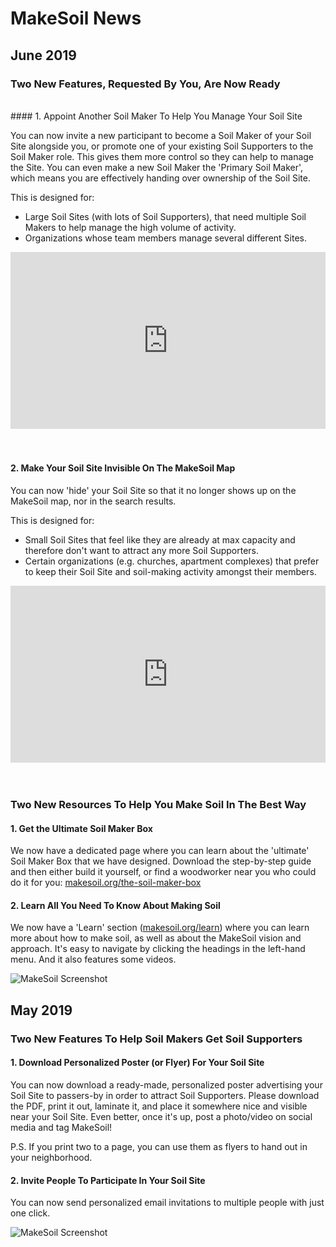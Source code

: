 # MakeSoil News

## June 2019  

### Two New Features, Requested By You, Are Now Ready
</br>
#### 1. Appoint Another Soil Maker To Help You Manage Your Soil Site

You can now invite a new participant to become a Soil Maker of your Soil Site alongside you, or promote one of your existing Soil Supporters to the Soil Maker role. This gives them more control so they can help to manage the Site. You can even make a new Soil Maker the 'Primary Soil Maker', which means you are effectively handing over ownership of the Soil Site.

This is designed for:  

- Large Soil Sites (with lots of Soil Supporters), that need multiple Soil Makers to help manage the high volume of activity.
- Organizations whose team members manage several different Sites.

<div style="overflow:hidden;padding-bottom:56.25%;position:relative;height:0;">
<iframe style="left:0;top:0;height:100%;width:100%;position:absolute;" width="560" height="315" src="https://www.youtube.com/embed/TGHEY_JctP0?rel=0&modestbranding=1" frameborder="0" allow="accelerometer; autoplay; encrypted-media; gyroscope; picture-in-picture" allowfullscreen></iframe>
</div>
</br>
</br>

#### 2. Make Your Soil Site Invisible On The MakeSoil Map  

You can now 'hide' your Soil Site so that it no longer shows up on the MakeSoil map, nor in the search results.  

This is designed for:  

- Small Soil Sites that feel like they are already at max capacity and therefore don't want to attract any more Soil Supporters.
- Certain organizations (e.g. churches, apartment complexes) that prefer to keep their Soil Site and soil-making activity amongst their members.  

<div style="overflow:hidden;padding-bottom:56.25%;position:relative;height:0;">
<iframe style="left:0;top:0;height:100%;width:100%;position:absolute;" width="560" height="315" src="https://www.youtube.com/embed/d4G10aqyQC0?rel=0&modestbranding=1" frameborder="0" allow="accelerometer; autoplay; encrypted-media; gyroscope; picture-in-picture" allowfullscreen></iframe>
</div>
</br>
</br>

### Two New Resources To Help You Make Soil In The Best Way  

#### 1. Get the Ultimate Soil Maker Box  

We now have a dedicated page where you can learn about the 'ultimate' Soil Maker Box that we have designed. Download the step-by-step guide and then either build it yourself, or find a woodworker near you who could do it for you: [makesoil.org/the-soil-maker-box](https://www.makesoil.org/the-soil-maker-box)

#### 2. Learn All You Need To Know About Making Soil  

We now have a 'Learn' section ([makesoil.org/learn](https://www.makesoil.org/learn)) where you can learn more about how to make soil, as well as about the MakeSoil vision and approach. It's easy to navigate by clicking the headings in the left-hand menu. And it also features some videos.

![MakeSoil Screenshot](https://raw.githubusercontent.com/MakeSoil/public-pages/master/images/2-new-resources.png)

## May 2019  

### Two New Features To Help Soil Makers Get Soil Supporters  

#### 1. Download Personalized Poster (or Flyer) For Your Soil Site  

You can now download a ready-made, personalized poster advertising your Soil Site to passers-by in order to attract Soil Supporters. Please download the PDF, print it out, laminate it, and place it somewhere nice and visible near your Soil Site. Even better, once it's up, post a photo/video on social media and tag MakeSoil!  

P.S. If you print two to a page, you can use them as flyers to hand out in your neighborhood.

#### 2. Invite People To Participate In Your Soil Site  

You can now send personalized email invitations to multiple people with just one click.

![MakeSoil Screenshot](https://raw.githubusercontent.com/MakeSoil/public-pages/master/images/2-new-features.png)
